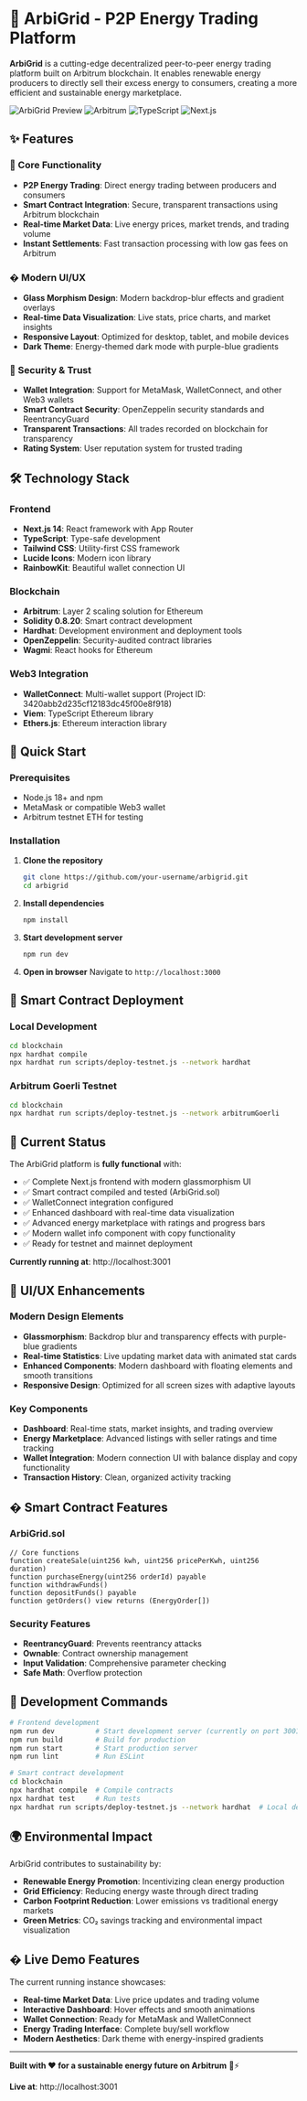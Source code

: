 # 🌟 ArbiGrid - P2P Energy Trading Platform

**ArbiGrid** is a cutting-edge decentralized peer-to-peer energy trading platform built on Arbitrum blockchain. It enables renewable energy producers to directly sell their excess energy to consumers, creating a more efficient and sustainable energy marketplace.

![ArbiGrid Preview](https://img.shields.io/badge/Status-Live-brightgreen) ![Arbitrum](https://img.shields.io/badge/Arbitrum-Enabled-blue) ![TypeScript](https://img.shields.io/badge/TypeScript-5.0+-blue) ![Next.js](https://img.shields.io/badge/Next.js-14.0+-black)

## ✨ Features

### 🔋 Core Functionality
- **P2P Energy Trading**: Direct energy trading between producers and consumers
- **Smart Contract Integration**: Secure, transparent transactions using Arbitrum blockchain
- **Real-time Market Data**: Live energy prices, market trends, and trading volume
- **Instant Settlements**: Fast transaction processing with low gas fees on Arbitrum

### � Modern UI/UX
- **Glass Morphism Design**: Modern backdrop-blur effects and gradient overlays
- **Real-time Data Visualization**: Live stats, price charts, and market insights
- **Responsive Layout**: Optimized for desktop, tablet, and mobile devices
- **Dark Theme**: Energy-themed dark mode with purple-blue gradients

### 🔐 Security & Trust
- **Wallet Integration**: Support for MetaMask, WalletConnect, and other Web3 wallets
- **Smart Contract Security**: OpenZeppelin security standards and ReentrancyGuard
- **Transparent Transactions**: All trades recorded on blockchain for transparency
- **Rating System**: User reputation system for trusted trading

## 🛠 Technology Stack

### Frontend
- **Next.js 14**: React framework with App Router
- **TypeScript**: Type-safe development
- **Tailwind CSS**: Utility-first CSS framework
- **Lucide Icons**: Modern icon library
- **RainbowKit**: Beautiful wallet connection UI

### Blockchain
- **Arbitrum**: Layer 2 scaling solution for Ethereum
- **Solidity 0.8.20**: Smart contract development
- **Hardhat**: Development environment and deployment tools
- **OpenZeppelin**: Security-audited contract libraries
- **Wagmi**: React hooks for Ethereum

### Web3 Integration
- **WalletConnect**: Multi-wallet support (Project ID: 3420abb2d235cf12183dc45f00e8f918)
- **Viem**: TypeScript Ethereum library
- **Ethers.js**: Ethereum interaction library

## 🚀 Quick Start

### Prerequisites
- Node.js 18+ and npm
- MetaMask or compatible Web3 wallet
- Arbitrum testnet ETH for testing

### Installation

1. **Clone the repository**
   ```bash
   git clone https://github.com/your-username/arbigrid.git
   cd arbigrid
   ```

2. **Install dependencies**
   ```bash
   npm install
   ```

3. **Start development server**
   ```bash
   npm run dev
   ```

4. **Open in browser**
   Navigate to `http://localhost:3000`

## 📱 Smart Contract Deployment

### Local Development
```bash
cd blockchain
npx hardhat compile
npx hardhat run scripts/deploy-testnet.js --network hardhat
```

### Arbitrum Goerli Testnet
```bash
cd blockchain
npx hardhat run scripts/deploy-testnet.js --network arbitrumGoerli
```

## 🚀 Current Status

The ArbiGrid platform is **fully functional** with:
- ✅ Complete Next.js frontend with modern glassmorphism UI
- ✅ Smart contract compiled and tested (ArbiGrid.sol)
- ✅ WalletConnect integration configured
- ✅ Enhanced dashboard with real-time data visualization
- ✅ Advanced energy marketplace with ratings and progress bars
- ✅ Modern wallet info component with copy functionality
- ✅ Ready for testnet and mainnet deployment

**Currently running at**: http://localhost:3001

## 🎨 UI/UX Enhancements

### Modern Design Elements
- **Glassmorphism**: Backdrop blur and transparency effects with purple-blue gradients
- **Real-time Statistics**: Live updating market data with animated stat cards
- **Enhanced Components**: Modern dashboard with floating elements and smooth transitions
- **Responsive Design**: Optimized for all screen sizes with adaptive layouts

### Key Components
- **Dashboard**: Real-time stats, market insights, and trading overview
- **Energy Marketplace**: Advanced listings with seller ratings and time tracking
- **Wallet Integration**: Modern connection UI with balance display and copy functionality
- **Transaction History**: Clean, organized activity tracking

## � Smart Contract Features

### ArbiGrid.sol
```solidity
// Core functions
function createSale(uint256 kwh, uint256 pricePerKwh, uint256 duration)
function purchaseEnergy(uint256 orderId) payable
function withdrawFunds()
function depositFunds() payable
function getOrders() view returns (EnergyOrder[])
```

### Security Features
- **ReentrancyGuard**: Prevents reentrancy attacks
- **Ownable**: Contract ownership management
- **Input Validation**: Comprehensive parameter checking
- **Safe Math**: Overflow protection

## 🔧 Development Commands

```bash
# Frontend development
npm run dev          # Start development server (currently on port 3001)
npm run build        # Build for production
npm run start        # Start production server
npm run lint         # Run ESLint

# Smart contract development
cd blockchain
npx hardhat compile  # Compile contracts
npx hardhat test     # Run tests
npx hardhat run scripts/deploy-testnet.js --network hardhat  # Local deployment
```

## 🌍 Environmental Impact

ArbiGrid contributes to sustainability by:
- **Renewable Energy Promotion**: Incentivizing clean energy production
- **Grid Efficiency**: Reducing energy waste through direct trading
- **Carbon Footprint Reduction**: Lower emissions vs traditional energy markets
- **Green Metrics**: CO₂ savings tracking and environmental impact visualization

## � Live Demo Features

The current running instance showcases:
- **Real-time Market Data**: Live price updates and trading volume
- **Interactive Dashboard**: Hover effects and smooth animations
- **Wallet Connection**: Ready for MetaMask and WalletConnect
- **Energy Trading Interface**: Complete buy/sell workflow
- **Modern Aesthetics**: Dark theme with energy-inspired gradients

---

**Built with ❤️ for a sustainable energy future on Arbitrum** 🌱⚡

**Live at**: http://localhost:3001
